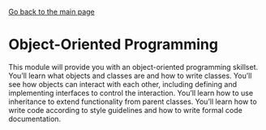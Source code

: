 [Go back to the main page](https://world-class.github.io/REPL/)

# Object-Oriented Programming
This module will provide you with an object-oriented programming skillset. You’ll learn what
objects and classes are and how to write classes.
You’ll see how objects can interact with each
other, including defining and implementing
interfaces to control the interaction. You’ll learn
how to use inheritance to extend functionality
from parent classes. You’ll learn how to write
code according to style guidelines and how
to write formal code documentation.
